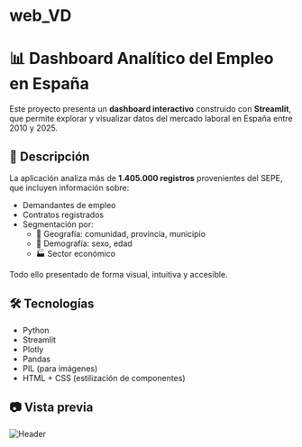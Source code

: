 # web_VD

# 📊 Dashboard Analítico del Empleo en España

Este proyecto presenta un **dashboard interactivo** construido con **Streamlit**, que permite explorar y visualizar datos del mercado laboral en España entre 2010 y 2025.

## 🚀 Descripción

La aplicación analiza más de **1.405.000 registros** provenientes del SEPE, que incluyen información sobre:

- Demandantes de empleo
- Contratos registrados
- Segmentación por:
  - 📍 Geografía: comunidad, provincia, municipio
  - 👥 Demografía: sexo, edad
  - 🏭 Sector económico

Todo ello presentado de forma visual, intuitiva y accesible.

## 🛠 Tecnologías

- Python
- Streamlit
- Plotly
- Pandas
- PIL (para imágenes)
- HTML + CSS (estilización de componentes)

## 📷 Vista previa

![Header](data/header.jpg)
